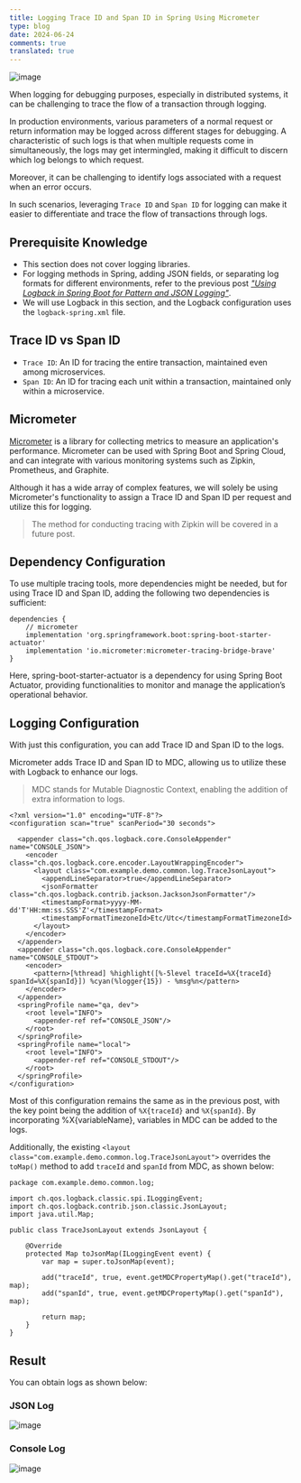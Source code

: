 ```yaml
---
title: Logging Trace ID and Span ID in Spring Using Micrometer
type: blog
date: 2024-06-24
comments: true
translated: true
---
```

![image](/images/spring/trace-id-and-span-id-logging-1719164294946.png)

When logging for debugging purposes, especially in distributed systems, it can be challenging to trace the flow of a transaction through logging.

In production environments, various parameters of a normal request or return information may be logged across different stages for debugging. A characteristic of such logs is that when multiple requests come in simultaneously, the logs may get intermingled, making it difficult to discern which log belongs to which request.

Moreover, it can be challenging to identify logs associated with a request when an error occurs.

In such scenarios, leveraging `Trace ID` and `Span ID` for logging can make it easier to differentiate and trace the flow of transactions through logs.

## Prerequisite Knowledge
- This section does not cover logging libraries.
- For logging methods in Spring, adding JSON fields, or separating log formats for different environments, refer to the previous post [_"Using Logback in Spring Boot for Pattern and JSON Logging"_](/blog/spring/logback_json).
- We will use Logback in this section, and the Logback configuration uses the `logback-spring.xml` file.

## Trace ID vs Span ID
- `Trace ID`: An ID for tracing the entire transaction, maintained even among microservices.
- `Span ID`: An ID for tracing each unit within a transaction, maintained only within a microservice.

## Micrometer
[Micrometer](https://micrometer.io/) is a library for collecting metrics to measure an application's performance. Micrometer can be used with Spring Boot and Spring Cloud, and can integrate with various monitoring systems such as Zipkin, Prometheus, and Graphite.

Although it has a wide array of complex features, we will solely be using Micrometer's functionality to assign a Trace ID and Span ID per request and utilize this for logging.
> The method for conducting tracing with Zipkin will be covered in a future post.

## Dependency Configuration
To use multiple tracing tools, more dependencies might be needed, but for using Trace ID and Span ID, adding the following two dependencies is sufficient:

```gradle{filename="build.gradle"}
dependencies {
    // micrometer
    implementation 'org.springframework.boot:spring-boot-starter-actuator'
    implementation 'io.micrometer:micrometer-tracing-bridge-brave'
}
```

Here, spring-boot-starter-actuator is a dependency for using Spring Boot Actuator, providing functionalities to monitor and manage the application’s operational behavior.

## Logging Configuration
With just this configuration, you can add Trace ID and Span ID to the logs.

Micrometer adds Trace ID and Span ID to MDC, allowing us to utilize these with Logback to enhance our logs.
> MDC stands for Mutable Diagnostic Context, enabling the addition of extra information to logs.

```xml{filename="src/main/resources/logback-spring.xml"}
<?xml version="1.0" encoding="UTF-8"?>
<configuration scan="true" scanPeriod="30 seconds">

  <appender class="ch.qos.logback.core.ConsoleAppender" name="CONSOLE_JSON">
    <encoder class="ch.qos.logback.core.encoder.LayoutWrappingEncoder">
      <layout class="com.example.demo.common.log.TraceJsonLayout">
        <appendLineSeparator>true</appendLineSeparator>
        <jsonFormatter class="ch.qos.logback.contrib.jackson.JacksonJsonFormatter"/>
        <timestampFormat>yyyy-MM-dd'T'HH:mm:ss.SSS'Z'</timestampFormat>
        <timestampFormatTimezoneId>Etc/Utc</timestampFormatTimezoneId>
      </layout>
    </encoder>
  </appender>
  <appender class="ch.qos.logback.core.ConsoleAppender" name="CONSOLE_STDOUT">
    <encoder>
      <pattern>[%thread] %highlight([%-5level traceId=%X{traceId} spanId=%X{spanId}]) %cyan(%logger{15}) - %msg%n</pattern>
    </encoder>
  </appender>
  <springProfile name="qa, dev">
    <root level="INFO">
      <appender-ref ref="CONSOLE_JSON"/>
    </root>
  </springProfile>
  <springProfile name="local">
    <root level="INFO">
      <appender-ref ref="CONSOLE_STDOUT"/>
    </root>
  </springProfile>
</configuration>
```

Most of this configuration remains the same as in the previous post, with the key point being the addition of `%X{traceId}` and `%X{spanId}`. By incorporating %X{variableName}, variables in MDC can be added to the logs.

Additionally, the existing `<layout class="com.example.demo.common.log.TraceJsonLayout">` overrides the `toMap()` method to add `traceId` and `spanId` from MDC, as shown below:

```java{filename="TraceJsonLayout.java"}
package com.example.demo.common.log;

import ch.qos.logback.classic.spi.ILoggingEvent;
import ch.qos.logback.contrib.json.classic.JsonLayout;
import java.util.Map;

public class TraceJsonLayout extends JsonLayout {

    @Override
    protected Map toJsonMap(ILoggingEvent event) {
        var map = super.toJsonMap(event);

        add("traceId", true, event.getMDCPropertyMap().get("traceId"), map);
        add("spanId", true, event.getMDCPropertyMap().get("spanId"), map);

        return map;
    }
}
```

## Result
You can obtain logs as shown below:

### JSON Log
![image](/images/spring/trace-id-and-span-id-logging-1719163927752.png)

### Console Log
![image](/images/spring/trace-id-and-span-id-logging-1719163985720.png)